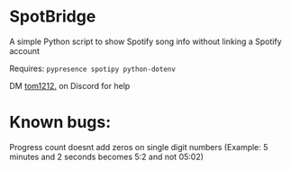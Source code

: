# SpotBridge
A simple Python script to show Spotify song info without linking a Spotify account

Requires: `pypresence spotipy python-dotenv`

DM [tom1212.](https://discord.com/users/1118973285766533250) on Discord for help

# Known bugs:
Progress count doesnt add zeros on single digit numbers (Example: 5 minutes and 2 seconds becomes 5:2 and not 05:02)
